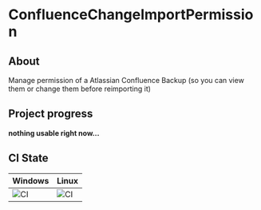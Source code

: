 # ConfluenceChangeImportPermission
## About
Manage permission of a Atlassian Confluence Backup (so you can view them or change them before reimporting it)

## Project progress
**nothing usable right now...**

## CI State
| Windows       | Linux |
| ------------- | ------|
| ![CI](https://github.com/rogerbriggen/ConfluenceCloudExportPermissions/workflows/CI/badge.svg?event=push)     | ![CI](https://github.com/rogerbriggen/ConfluenceCloudExportPermissions/workflows/CI/badge.svg?event=push) |
